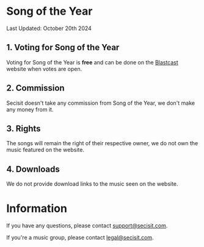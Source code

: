 # Song of the Year
Last Updated: October 20th 2024

## 1. Voting for Song of the Year
Voting for Song of the Year is **free** and can be done on the [Blastcast](https://blastcast.co.uk) website when votes are open.

## 2. Commission
Secisit doesn't take any commission from Song of the Year, we don't make any money from it.

## 3. Rights
The songs will remain the right of their respective owner, we do not own the music featured on the website.

## 4. Downloads
We do not provide download links to the music seen on the website.

# Information
If you have any questions, please contact support@secisit.com.

If you're a music group, please contact legal@secisit.com.
